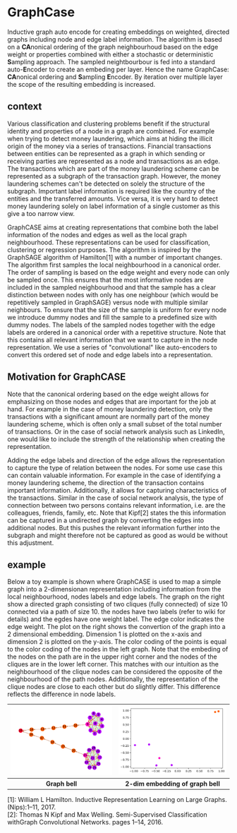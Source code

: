 # GraphCase
Inductive graph auto encode for creating embeddings on weighted, directed graphs including node and edge label information. The algorithm is based on a **CA**nonical ordering of the graph neighbourhoud based on the edge weight or properties combined with either a stochastic or deterministic **S**ampling approach. The sampled neightbourbour is fed into a standard auto-**E**ncoder to create an embeding per layer. Hence the name GraphCase: **CA**nonical ordering and **S**ampling **E**ncoder.  By iteration over multiple layer the scope of the resulting embedding is increased. 

## context
Various classification and clustering problems benefit if the structural identity and properties of a node in a graph are combined. For example when trying to detect money laundering, which aims at hiding the illicit origin of the money via a series of transactions. Financial transactions between entities can be represented as a graph in which sending or receiving parties are represented as a node and transactions as an edge. The transactions which are part of the money laundering scheme can be represented as a subgraph of the transaction graph. However, the money laundering schemes can't be detected on solely the structure of the subgraph. Important label information is required like the country of the entities and the transferred amounts. Vice versa, it is very hard to detect money laundering solely on label information of a single customer as this give a too narrow view.

GraphCASE aims at creating representations that combine both the label information of the nodes and edges as well as the local graph neighbourhood. These representations can be used for classification, clustering or regression purposes. The algorithm is inspired by the GraphSAGE algorithm of Hamilton[1] with a number of important changes. The algorithm first samples the local neighbourhood in a canonical order. The order of sampling is based on the edge weight and every node can only be sampled once. This ensures that the most informative nodes are included in the sampled neighbourhood and that the sample has a clear distinction between nodes with only has one neighbour (which would be repetitively sampled in GraphSAGE) versus node with multiple similar neighbours. To ensure that the size of the sample is uniform for every node we introduce dummy nodes and fill the sample to a predefined size with dummy nodes. The labels of the sampled nodes together with the edge labels are ordered in a canonical order with a repetitive structure. Note that this contains all relevant information that we want to capture in the node representation. We use a series of "convolutional" like auto-encoders to convert this ordered set of node and edge labels into a representation.

## Motivation for GraphCASE
Note that the canonical ordering based on the edge weight allows for emphasizing on those nodes and edges that are important for the job at hand. For example in the case of money laundering detection, only the transactions with a significant amount are normally part of the money laundering scheme, which is often only a small subset of the total number of transactions. Or in the case of social network analysis such as LinkedIn, one would like to include the strength of the relationship when creating the representation.

Adding the edge labels and direction of the edge allows the representation to capture the type of relation between the nodes. For some use case this can contain valuable information. For example in the case of identifying a money laundering scheme, the direction of the transaction contains important information. Additionally, it allows for capturing characteristics of the transactions. Similar in the case of social network analysis, the type of connection between two persons contains relevant information, i.e. are the colleagues, friends, family, etc. Note that Kipf[2] states the this information can be captured in a undirected graph by converting the edges into additional nodes. But this pushes the relevant information further into the subgraph and might therefore not be captured as good as would be without this adjustment.

## example
Below a toy example is shown where GraphCASE is used to map a simple graph into a 2-dimensionan representation including information from the local neighbourhood, nodes labels and edge labels. The graph on the right show a directed graph consisting of two cliques (fully connected) of size 10 connected via a path of size 10. the nodes have two labels (refer to wiki for details) and the egdes have one weight label. The edge color indicates the edge weight. The plot on the right shows the convertion of the graph into a 2 dimensional embedding. Dimension 1 is plotted on the x-axis and dimension 2 is plotted on the y-axis. The color coding of the points is equal to the color coding of the nodes in the left graph. Note that the embeding of the nodes on the path are in the upper right corner and the nodes of the cliques are in the lower left corner. This matches with our intuition as the neighbourhood of the clique nodes can be considered the opposite of the neighbourhood of the path nodes. Additionally, the representation of the clique nodes are close to each other but do slightly differ. This difference reflects the difference in node labels. 


<table style="width:100%">
  <tr>
    <th><img src="https://github.com/tonyPo/GraphCase/blob/feature/experiments/graphbell.png?raw=true" alt="Graph bell" width="350"/></th>
    <th><img src="https://github.com/tonyPo/GraphCase/blob/feature/experiments/embed_graphbell.png?raw=true" alt="Graph bell embedding" width="350"/></th>
  </tr><tr>
    <th>Graph bell</th><th>2-dim embedding of graph bell</th>
  </tr>
</table>


[1]:  William L Hamilton.  Inductive Representation Learning on Large Graphs.(Nips):1–11, 2017.  
[2]:  Thomas  N  Kipf  and  Max  Welling.    Semi-Supervised  Classification  withGraph Convolutional Networks.  pages 1–14, 2016.
